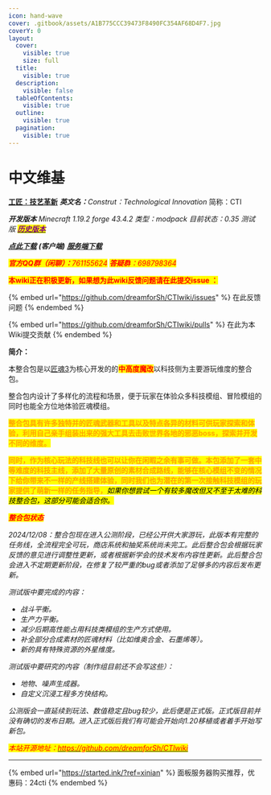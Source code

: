 ```yaml
---
icon: hand-wave
cover: .gitbook/assets/A1B775CCC39473F8490FC354AF68D4F7.jpg
coverY: 0
layout:
  cover:
    visible: true
    size: full
  title:
    visible: true
  description:
    visible: false
  tableOfContents:
    visible: true
  outline:
    visible: true
  pagination:
    visible: true
---
```


# 中文维基

[**工匠：技艺革新**](https://www.mcmod.cn/modpack/989.html)    _**英文名：**&#x43;onstrut：Technological Innovation_   简称：CTI

_**开发版本**_  _Minecraft 1.19.2 forge 43.4.2   类型：modpack  目前状态：0.35 测试版_       [_<mark style="color:purple;">**历史版本**</mark>_](https://bbsmc.net/modpack/cti/versions)

[_**点此下载**_](https://bbsmc.net/modpack/cti) _**(客户端)**_           [_**服务端下载**_](https://github.com/ShadowsofDreams/CTI-server/releases)

_<mark style="color:red;">**官方QQ群（闲聊）：**</mark><mark style="color:red;">761155624</mark>_             _<mark style="color:red;">**答疑群**</mark><mark style="color:red;">：698798364</mark>_

<mark style="color:red;">**本wiki正在积极更新，如果想为此wiki反馈问题请在此提交issue ：**</mark>

{% embed url="https://github.com/dreamforSh/CTIwiki/issues" %}
在此反馈问题
{% endembed %}

{% embed url="https://github.com/dreamforSh/CTIwiki/pulls" %}
在此为本Wiki提交贡献
{% endembed %}

**简介：**

本整合包是以[匠魂3](https://www.mcmod.cn/class/3725.html)为核心开发的的<mark style="color:red;">**中高度魔改**</mark>以科技侧为主要游玩维度的整合包。

整合包内设计了多样化的流程和场景，便于玩家在体验众多科技模组、冒险模组的同时也能全方位地体验匠魂模组。

<mark style="color:orange;">**整合包具有许多独特并的匠魂武器和工具以及特点各异的材料可供玩家探索和体验，利用自己亲手组装出来的强大工具去击败世界各地的邪恶boss，探索并开发不同的维度。**</mark>

<mark style="color:orange;">**同时，作为核心玩法的科技线也可以让你在闲暇之余有事可做。本包添加了一套中等难度的科技主线，添加了大量原创的素材合成路线，能够在核心模组不变的情况下给你带来不一样的产线搭建体验，同时我们也为潜在的第一次接触科技模组的玩家提供了萌新一样的任务指导，**</mark>_<mark style="background-color:yellow;">如果你想尝试一个有较多魔改但又不至于太难的科技整合包，这部分可能会适合你。</mark>_



_<mark style="color:red;">**整合包状态**</mark>_

_2024/12/08：整合包现在进入公测阶段，已经公开供大家游玩，此版本有完整的任务线，全流程完全可玩，商店系统和抽奖系统尚未完工。此后整合包会根据玩家反馈的意见进行调整性更新，或者根据新学会的技术发布内容性更新。此后整合包会进入不定期更新阶段，在修复了较严重的bug或者添加了足够多的内容后发布更新。_

_测试版中要完成的内容：_

* _战斗平衡。_
* _生产力平衡。_
* _减少后期高性能占用科技类模组的生产方式使用。_
* _补全部分合成素材的匠魂材料（比如维奥合金、石墨烯等）。_
* _新的具有特殊资源的外星维度。_

_测试版中要研究的内容（制作组目前还不会写这些）：_

* _地物、噪声生成器。_
* _自定义沉浸工程多方快结构。_

_公测版会一直延续到玩法、数值稳定且bug较少，此后便是正式版。正式版目前并没有确切的发布日期。进入正式版后我们有可能会开始向1.20移植或者着手开始写新包。_





_<mark style="color:red;background-color:yellow;">本站开源地址：</mark>_[_<mark style="color:red;background-color:yellow;">https://github.com/dreamforSh/CTIwiki</mark>_](https://github.com/dreamforSh/CTIwiki)



***



{% embed url="https://started.ink/?ref=xinian" %}
面板服务器购买推荐，优惠码：24cti
{% endembed %}

